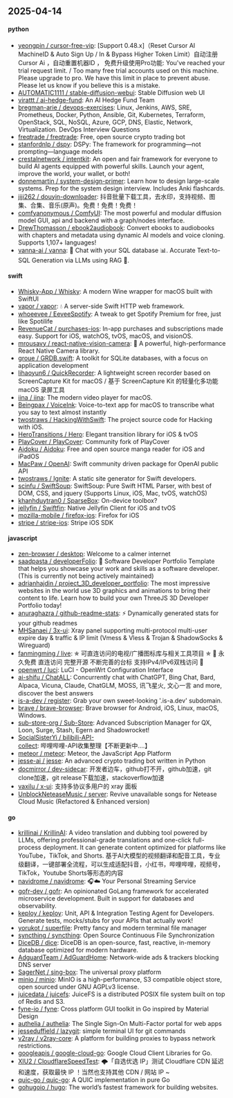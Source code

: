 ## 2025-04-14

#### python
* [yeongpin / cursor-free-vip](https://github.com/yeongpin/cursor-free-vip): [Support 0.48.x]（Reset Cursor AI MachineID & Auto Sign Up / In & Bypass Higher Token Limit）自动注册 Cursor Ai ，自动重置机器ID ， 免费升级使用Pro功能: You've reached your trial request limit. / Too many free trial accounts used on this machine. Please upgrade to pro. We have this limit in place to prevent abuse. Please let us know if you believe this is a mistake.
* [AUTOMATIC1111 / stable-diffusion-webui](https://github.com/AUTOMATIC1111/stable-diffusion-webui): Stable Diffusion web UI
* [virattt / ai-hedge-fund](https://github.com/virattt/ai-hedge-fund): An AI Hedge Fund Team
* [bregman-arie / devops-exercises](https://github.com/bregman-arie/devops-exercises): Linux, Jenkins, AWS, SRE, Prometheus, Docker, Python, Ansible, Git, Kubernetes, Terraform, OpenStack, SQL, NoSQL, Azure, GCP, DNS, Elastic, Network, Virtualization. DevOps Interview Questions
* [freqtrade / freqtrade](https://github.com/freqtrade/freqtrade): Free, open source crypto trading bot
* [stanfordnlp / dspy](https://github.com/stanfordnlp/dspy): DSPy: The framework for programming—not prompting—language models
* [crestalnetwork / intentkit](https://github.com/crestalnetwork/intentkit): An open and fair framework for everyone to build AI agents equipped with powerful skills. Launch your agent, improve the world, your wallet, or both!
* [donnemartin / system-design-primer](https://github.com/donnemartin/system-design-primer): Learn how to design large-scale systems. Prep for the system design interview. Includes Anki flashcards.
* [jiji262 / douyin-downloader](https://github.com/jiji262/douyin-downloader): 抖音批量下载工具，去水印，支持视频、图集、合集、音乐(原声)。免费！免费！免费！
* [comfyanonymous / ComfyUI](https://github.com/comfyanonymous/ComfyUI): The most powerful and modular diffusion model GUI, api and backend with a graph/nodes interface.
* [DrewThomasson / ebook2audiobook](https://github.com/DrewThomasson/ebook2audiobook): Convert ebooks to audiobooks with chapters and metadata using dynamic AI models and voice cloning. Supports 1,107+ languages!
* [vanna-ai / vanna](https://github.com/vanna-ai/vanna): 🤖 Chat with your SQL database 📊. Accurate Text-to-SQL Generation via LLMs using RAG 🔄.

#### swift
* [Whisky-App / Whisky](https://github.com/Whisky-App/Whisky): A modern Wine wrapper for macOS built with SwiftUI
* [vapor / vapor](https://github.com/vapor/vapor): 💧 A server-side Swift HTTP web framework.
* [whoeevee / EeveeSpotify](https://github.com/whoeevee/EeveeSpotify): A tweak to get Spotify Premium for free, just like Spotilife
* [RevenueCat / purchases-ios](https://github.com/RevenueCat/purchases-ios): In-app purchases and subscriptions made easy. Support for iOS, watchOS, tvOS, macOS, and visionOS.
* [mrousavy / react-native-vision-camera](https://github.com/mrousavy/react-native-vision-camera): 📸 A powerful, high-performance React Native Camera library.
* [groue / GRDB.swift](https://github.com/groue/GRDB.swift): A toolkit for SQLite databases, with a focus on application development
* [lihaoyun6 / QuickRecorder](https://github.com/lihaoyun6/QuickRecorder): A lightweight screen recorder based on ScreenCapture Kit for macOS / 基于 ScreenCapture Kit 的轻量化多功能 macOS 录屏工具
* [iina / iina](https://github.com/iina/iina): The modern video player for macOS.
* [Beingpax / VoiceInk](https://github.com/Beingpax/VoiceInk): Voice-to-text app for macOS to transcribe what you say to text almost instantly
* [twostraws / HackingWithSwift](https://github.com/twostraws/HackingWithSwift): The project source code for Hacking with iOS.
* [HeroTransitions / Hero](https://github.com/HeroTransitions/Hero): Elegant transition library for iOS & tvOS
* [PlayCover / PlayCover](https://github.com/PlayCover/PlayCover): Community fork of PlayCover
* [Aidoku / Aidoku](https://github.com/Aidoku/Aidoku): Free and open source manga reader for iOS and iPadOS
* [MacPaw / OpenAI](https://github.com/MacPaw/OpenAI): Swift community driven package for OpenAI public API
* [twostraws / Ignite](https://github.com/twostraws/Ignite): A static site generator for Swift developers.
* [scinfu / SwiftSoup](https://github.com/scinfu/SwiftSoup): SwiftSoup: Pure Swift HTML Parser, with best of DOM, CSS, and jquery (Supports Linux, iOS, Mac, tvOS, watchOS)
* [khanhduytran0 / SparseBox](https://github.com/khanhduytran0/SparseBox): On-device toolbox?
* [jellyfin / Swiftfin](https://github.com/jellyfin/Swiftfin): Native Jellyfin Client for iOS and tvOS
* [mozilla-mobile / firefox-ios](https://github.com/mozilla-mobile/firefox-ios): Firefox for iOS
* [stripe / stripe-ios](https://github.com/stripe/stripe-ios): Stripe iOS SDK

#### javascript
* [zen-browser / desktop](https://github.com/zen-browser/desktop): Welcome to a calmer internet
* [saadpasta / developerFolio](https://github.com/saadpasta/developerFolio): 🚀 Software Developer Portfolio Template that helps you showcase your work and skills as a software developer. (This is currently not being actively maintained)
* [adrianhajdin / project_3D_developer_portfolio](https://github.com/adrianhajdin/project_3D_developer_portfolio): The most impressive websites in the world use 3D graphics and animations to bring their content to life. Learn how to build your own ThreeJS 3D Developer Portfolio today!
* [anuraghazra / github-readme-stats](https://github.com/anuraghazra/github-readme-stats): ⚡ Dynamically generated stats for your github readmes
* [MHSanaei / 3x-ui](https://github.com/MHSanaei/3x-ui): Xray panel supporting multi-protocol multi-user expire day & traffic & IP limit (Vmess & Vless & Trojan & ShadowSocks & Wireguard)
* [fanmingming / live](https://github.com/fanmingming/live): ✯ 可直连访问的电视/广播图标库与相关工具项目 ✯ 🔕 永久免费 直连访问 完整开源 不断完善的台标 支持IPv4/IPv6双栈访问 🔕
* [openwrt / luci](https://github.com/openwrt/luci): LuCI - OpenWrt Configuration Interface
* [ai-shifu / ChatALL](https://github.com/ai-shifu/ChatALL): Concurrently chat with ChatGPT, Bing Chat, Bard, Alpaca, Vicuna, Claude, ChatGLM, MOSS, 讯飞星火, 文心一言 and more, discover the best answers
* [is-a-dev / register](https://github.com/is-a-dev/register): Grab your own sweet-looking '.is-a.dev' subdomain.
* [brave / brave-browser](https://github.com/brave/brave-browser): Brave browser for Android, iOS, Linux, macOS, Windows.
* [sub-store-org / Sub-Store](https://github.com/sub-store-org/Sub-Store): Advanced Subscription Manager for QX, Loon, Surge, Stash, Egern and Shadowrocket!
* [SocialSisterYi / bilibili-API-collect](https://github.com/SocialSisterYi/bilibili-API-collect): 哔哩哔哩-API收集整理【不断更新中....】
* [meteor / meteor](https://github.com/meteor/meteor): Meteor, the JavaScript App Platform
* [jesse-ai / jesse](https://github.com/jesse-ai/jesse): An advanced crypto trading bot written in Python
* [docmirror / dev-sidecar](https://github.com/docmirror/dev-sidecar): 开发者边车，github打不开，github加速，git clone加速，git release下载加速，stackoverflow加速
* [vaxilu / x-ui](https://github.com/vaxilu/x-ui): 支持多协议多用户的 xray 面板
* [UnblockNeteaseMusic / server](https://github.com/UnblockNeteaseMusic/server): Revive unavailable songs for Netease Cloud Music (Refactored & Enhanced version)

#### go
* [krillinai / KrillinAI](https://github.com/krillinai/KrillinAI): A video translation and dubbing tool powered by LLMs, offering professional-grade translations and one-click full-process deployment. It can generate content optimized for platforms like YouTube，TikTok, and Shorts. 基于AI大模型的视频翻译和配音工具，专业级翻译，一键部署全流程，可以生成适配抖音，小红书，哔哩哔哩，视频号，TikTok，Youtube Shorts等形态的内容
* [navidrome / navidrome](https://github.com/navidrome/navidrome): 🎧☁️ Your Personal Streaming Service
* [gofr-dev / gofr](https://github.com/gofr-dev/gofr): An opinionated GoLang framework for accelerated microservice development. Built in support for databases and observability.
* [keploy / keploy](https://github.com/keploy/keploy): Unit, API & Integration Testing Agent for Developers. Generate tests, mocks/stubs for your APIs that actually work!
* [yorukot / superfile](https://github.com/yorukot/superfile): Pretty fancy and modern terminal file manager
* [syncthing / syncthing](https://github.com/syncthing/syncthing): Open Source Continuous File Synchronization
* [DiceDB / dice](https://github.com/DiceDB/dice): DiceDB is an open-source, fast, reactive, in-memory database optimized for modern hardware.
* [AdguardTeam / AdGuardHome](https://github.com/AdguardTeam/AdGuardHome): Network-wide ads & trackers blocking DNS server
* [SagerNet / sing-box](https://github.com/SagerNet/sing-box): The universal proxy platform
* [minio / minio](https://github.com/minio/minio): MinIO is a high-performance, S3 compatible object store, open sourced under GNU AGPLv3 license.
* [juicedata / juicefs](https://github.com/juicedata/juicefs): JuiceFS is a distributed POSIX file system built on top of Redis and S3.
* [fyne-io / fyne](https://github.com/fyne-io/fyne): Cross platform GUI toolkit in Go inspired by Material Design
* [authelia / authelia](https://github.com/authelia/authelia): The Single Sign-On Multi-Factor portal for web apps
* [jesseduffield / lazygit](https://github.com/jesseduffield/lazygit): simple terminal UI for git commands
* [v2ray / v2ray-core](https://github.com/v2ray/v2ray-core): A platform for building proxies to bypass network restrictions.
* [googleapis / google-cloud-go](https://github.com/googleapis/google-cloud-go): Google Cloud Client Libraries for Go.
* [XIU2 / CloudflareSpeedTest](https://github.com/XIU2/CloudflareSpeedTest): 🌩「自选优选 IP」测试 Cloudflare CDN 延迟和速度，获取最快 IP ！当然也支持其他 CDN / 网站 IP ~
* [quic-go / quic-go](https://github.com/quic-go/quic-go): A QUIC implementation in pure Go
* [gohugoio / hugo](https://github.com/gohugoio/hugo): The world’s fastest framework for building websites.
